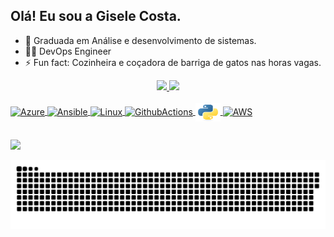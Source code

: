 ## Olá! Eu sou a Gisele Costa.


- :rocket: Graduada em Análise e desenvolvimento de sistemas.
- 👩‍💻 DevOps Engineer
- ⚡ Fun fact: Cozinheira e coçadora de barriga de gatos nas horas vagas.


<div align="center">
  <a href="https://github.com/Gisele-Costa">
  <img height="160em" src="https://github-readme-stats.vercel.app/api?username=Gisele-Costa&theme=dracula&include_all_commits=true&count_private=true"/>
  <img height="160em" src="https://github-readme-stats.vercel.app/api/top-langs/?username=Gisele-Costa&layout=compact&langs_count=7&theme=dracula"/>

</div>
  
  <!--&show_icons=true-->

<div style="display: inline_block"><br>
  <img align="center" alt="Azure" height="30" width="40" src="https://cloudacademy.com/wp-content/uploads/2017/03/azure-apps.png">
  <img align="center" alt="Ansible" height="30" width="40" src="https://gitlab.geant.org/uploads/-/system/project/avatar/763/ansible_icon_light_blue.png">
  <img align="center" alt="Linux" height="30" width="40" src="https://static-00.iconduck.com/assets.00/linux-icon-439x512-rnhe78x0.png">
  <img align="center" alt="GithubActions" height="30" width="40" src="https://avatars.githubusercontent.com/u/65916846?v=4">
  <img align="center" alt="Python" height="30" width="40" src="https://raw.githubusercontent.com/devicons/devicon/master/icons/python/python-original.svg">
  <img align="center" alt="AWS" height="30" width="40" src="https://upload.wikimedia.org/wikipedia/commons/thumb/5/5c/AWS_Simple_Icons_AWS_Cloud.svg/2560px-AWS_Simple_Icons_AWS_Cloud.svg.png">

</div>
  
  ##
  
  <div>
    
 
  <a href="https://www.linkedin.com/in/gisele-costam/" target="_blank"><img src="https://img.shields.io/badge/-LinkedIn-%230077B5?style=for-the-badge&logo=linkedin&logoColor=white" target="_blank"></a> 
 
  ![Snake animation](https://github.com/Gisele-Costa/Gisele-Costa/blob/output/github-contribution-grid-snake.svg)
    
  </div>
